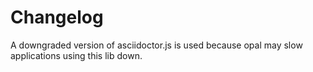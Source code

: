 # Changelog

A downgraded version of asciidoctor.js is used because opal may slow 
applications using this lib down.
